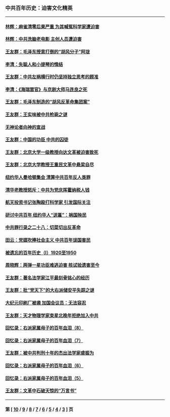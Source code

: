 ### 中共百年历史：迫害文化精英
---
#### [林辉：麻雀清零后果严重 为其喊冤科学家遭迫害](../../pages/nf1176111/n13746900.md?06030430) 
#### [林辉：中共洗脑老电影 主创人员遭迫害](../../pages/nf1176111/n13699437.md?06030430) 
#### [王友群：毛泽东授意打倒的“胡风分子”阿垅](../../pages/nf1176111/n13592541.md?06030430) 
#### [李清：失聪人和小提琴的情结](../../pages/nf1176111/n13459280.md?06030430) 
#### [王友群：中共左祸横行时仍坚持独立思考的顾准](../../pages/nf1176111/n13444722.md?06030430) 
#### [李清：《海瑞罢官》与京剧大师马连良之死](../../pages/nf1176111/n13412316.md?06030430) 
#### [王友群：毛泽东制造的“胡风反革命集团案”](../../pages/nf1176111/n13324909.md?06030430) 
#### [王友群：王实味被中共枪毙之谜](../../pages/nf1176111/n13307502.md?06030430) 
#### [无神论者向神的宣战](../../pages/nf1176111/n13281535.md?06030430) 
#### [王友群：中国的功臣 中共的囚徒](../../pages/nf1176111/n13291790.md?06030430) 
#### [王友群：北京大学一级教授向达文革被迫害致死](../../pages/nf1176111/n13150966.md?06030430) 
#### [王友群：北京大学教授王重民文革中悬梁自尽](../../pages/nf1176111/n13084645.md?06030430) 
#### [纽约华人曼哈顿集会 清算中共百年反人类罪](../../pages/nf1176111/n13084157.md?06030430) 
#### [清华老教授怒斥：中共为党庆挥霍纳税人钱](../../pages/nf1176111/n13071430.md?06030430) 
#### [航天投资书记张陶殴打科学家 引发国际关注](../../pages/nf1176111/n13069132.md?06030430) 
#### [研讨中共百年 纽约华人“送匾”：祸国殃民](../../pages/nf1176111/n13057367.md?06030430) 
#### [中共罪行录之二十八：切菜切出反革命](../../pages/nf1176111/n13030600.md?06030430) 
#### [田云：党媒吹捧社会主义 中共百年误国害民](../../pages/nf1176111/n13006682.md?06030430) 
#### [被遗忘的百年历史（I）1920至1950](../../pages/nf1176111/n12986411.md?06030430) 
#### [周晓辉：两弹一星功臣难逃迫害 核试验遗害至今](../../pages/nf1176111/n12974997.md?06030430) 
#### [王友群：著名法学家江平最刻骨铭心的经历](../../pages/nf1176111/n12970787.md?06030430) 
#### [王友群：批“党天下”的大右派储安平失踪之谜](../../pages/nf1176111/n12954229.md?06030430) 
#### [大纪元印刷厂被袭 加国会议员：无法容忍](../../pages/nf1176111/n12883028.md?06030430) 
#### [王友群：天才物理学家束星北晚年拒绝加入中共](../../pages/nf1176111/n12792913.md?06030430) 
#### [回忆录：右派家属母子的百年血泪（8）](../../pages/nf1176111/n12706196.md?06030430) 
#### [回忆录：右派家属母子的百年血泪（7）](../../pages/nf1176111/n12706191.md?06030430) 
#### [王友群：被中共判刑十年的杰出法学家盛振为](../../pages/nf1176111/n12706141.md?06030430) 
#### [回忆录：右派家属母子的百年血泪（6）](../../pages/nf1176111/n12698863.md?06030430) 
#### [回忆录：右派家属母子的百年血泪（5）](../../pages/nf1176111/n12692515.md?06030430) 
#### [王友群：文革中石破天惊的“万言书”](../../pages/nf1176111/n12690994.md?06030430) 

---
#### 第 [ [10](./10.md?06030430) / [9](./9.md?06030430) / [8](./8.md?06030430) / [7](./7.md?06030430) / [6](./6.md?06030430) / [5](./5.md?06030430) / [4](./4.md?06030430) / [3](./3.md?06030430) ] 页
